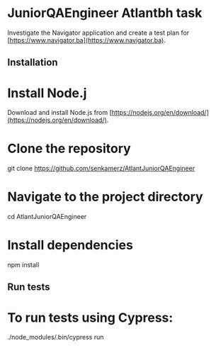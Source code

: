# JuniorQAEngineer Atlantbh task
Investigate the Navigator application and create a test plan for [https://www.navigator.ba](https://www.navigator.ba).

## Installation

# Install Node.j
Download and install Node.js from [https://nodejs.org/en/download/](https://nodejs.org/en/download/).

# Clone the repository
git clone https://github.com/senkamerz/AtlantJuniorQAEngineer

# Navigate to the project directory
cd AtlantJuniorQAEngineer

# Install dependencies
npm install

## Run tests

# To run tests using Cypress:
./node_modules/.bin/cypress run
